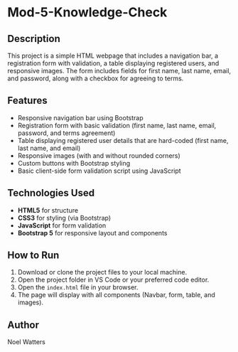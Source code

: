 # Mod-5-Knowledge-Check

## Description  
This project is a simple HTML webpage that includes a navigation bar, a registration form with validation, a table displaying registered users, and responsive images. The form includes fields for first name, last name, email, and password, along with a checkbox for agreeing to terms.

## Features
- Responsive navigation bar using Bootstrap
- Registration form with basic validation (first name, last name, email, password, and terms agreement)
- Table displaying registered user details that are hard-coded (first name, last name, and email)
- Responsive images (with and without rounded corners)
- Custom buttons with Bootstrap styling
- Basic client-side form validation script using JavaScript

## Technologies Used
- **HTML5** for structure
- **CSS3** for styling (via Bootstrap)
- **JavaScript** for form validation
- **Bootstrap 5** for responsive layout and components

## How to Run
1. Download or clone the project files to your local machine.
2. Open the project folder in VS Code or your preferred code editor.
3. Open the `index.html` file in your browser.
4. The page will display with all components (Navbar, form, table, and images).

## Author  
Noel Watters
